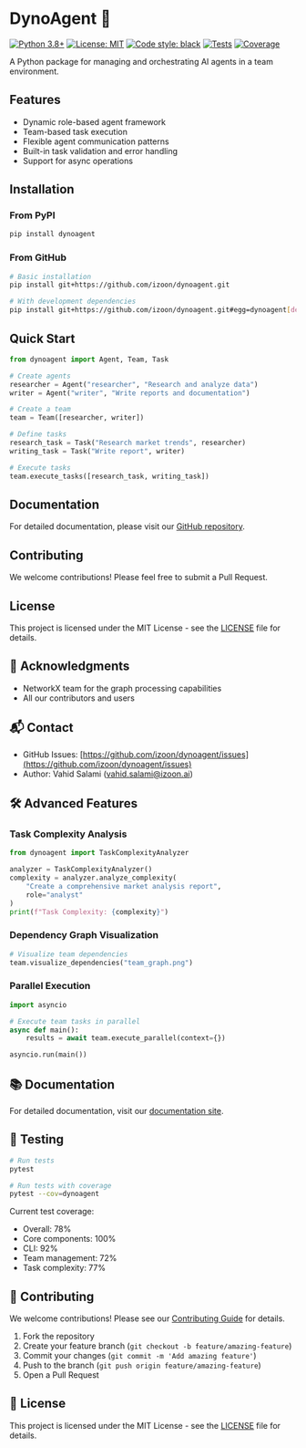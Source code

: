 # DynoAgent 🤖

[![Python 3.8+](https://img.shields.io/badge/python-3.8+-blue.svg)](https://www.python.org/downloads/)
[![License: MIT](https://img.shields.io/badge/License-MIT-yellow.svg)](https://opensource.org/licenses/MIT)
[![Code style: black](https://img.shields.io/badge/code%20style-black-000000.svg)](https://github.com/psf/black)
[![Tests](https://github.com/izoon/dynoagent/actions/workflows/tests.yml/badge.svg)](https://github.com/izoon/dynoagent/actions/workflows/tests.yml)
[![Coverage](https://img.shields.io/badge/coverage-78%25-green.svg)](https://github.com/izoon/dynoagent/actions/workflows/tests.yml)

A Python package for managing and orchestrating AI agents in a team environment.

## Features

- Dynamic role-based agent framework
- Team-based task execution
- Flexible agent communication patterns
- Built-in task validation and error handling
- Support for async operations

## Installation

### From PyPI

```bash
pip install dynoagent
```

### From GitHub

```bash
# Basic installation
pip install git+https://github.com/izoon/dynoagent.git

# With development dependencies
pip install git+https://github.com/izoon/dynoagent.git#egg=dynoagent[dev]
```

## Quick Start

```python
from dynoagent import Agent, Team, Task

# Create agents
researcher = Agent("researcher", "Research and analyze data")
writer = Agent("writer", "Write reports and documentation")

# Create a team
team = Team([researcher, writer])

# Define tasks
research_task = Task("Research market trends", researcher)
writing_task = Task("Write report", writer)

# Execute tasks
team.execute_tasks([research_task, writing_task])
```

## Documentation

For detailed documentation, please visit our [GitHub repository](https://github.com/izoon/dynoagent#readme).

## Contributing

We welcome contributions! Please feel free to submit a Pull Request.

## License

This project is licensed under the MIT License - see the [LICENSE](LICENSE) file for details.

## 🙏 Acknowledgments

- NetworkX team for the graph processing capabilities
- All our contributors and users

## 📬 Contact

- GitHub Issues: [https://github.com/izoon/dynoagent/issues](https://github.com/izoon/dynoagent/issues)
- Author: Vahid Salami (vahid.salami@izoon.ai)

## 🛠️ Advanced Features

### Task Complexity Analysis

```python
from dynoagent import TaskComplexityAnalyzer

analyzer = TaskComplexityAnalyzer()
complexity = analyzer.analyze_complexity(
    "Create a comprehensive market analysis report",
    role="analyst"
)
print(f"Task Complexity: {complexity}")
```

### Dependency Graph Visualization

```python
# Visualize team dependencies
team.visualize_dependencies("team_graph.png")
```

### Parallel Execution

```python
import asyncio

# Execute team tasks in parallel
async def main():
    results = await team.execute_parallel(context={})

asyncio.run(main())
```

## 📚 Documentation

For detailed documentation, visit our [documentation site](https://dynoagent.readthedocs.io/).

## 🧪 Testing

```bash
# Run tests
pytest

# Run tests with coverage
pytest --cov=dynoagent
```

Current test coverage:
- Overall: 78%
- Core components: 100%
- CLI: 92%
- Team management: 72%
- Task complexity: 77%

## 🤝 Contributing

We welcome contributions! Please see our [Contributing Guide](CONTRIBUTING.md) for details.

1. Fork the repository
2. Create your feature branch (`git checkout -b feature/amazing-feature`)
3. Commit your changes (`git commit -m 'Add amazing feature'`)
4. Push to the branch (`git push origin feature/amazing-feature`)
5. Open a Pull Request

## 📄 License

This project is licensed under the MIT License - see the [LICENSE](LICENSE) file for details. 